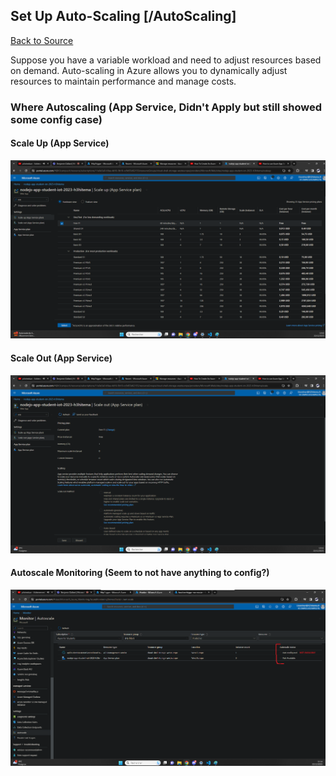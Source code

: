 ## Set Up Auto-Scaling [/AutoScaling]
[Back to Source](../README.md)

Suppose you have a variable workload and need to adjust resources based on demand. Auto-scaling in Azure allows you to dynamically adjust resources to maintain performance and manage costs.

### Where Autoscaling (App Service, Didn't Apply but still showed some config case)

#### Scale Up (App Service)

![Alt text](image-14.png)

#### Scale Out (App Service)

![Alt text](image-15.png)

#### Autoscale Monitoring (Seem to not have anything to config?)

![Alt text](image-19.png)


